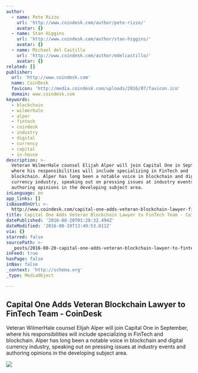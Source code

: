```yaml
---
author:
  - name: Pete Rizzo
    url: 'http://www.coindesk.com/author/pete-rizzo/'
    avatar: {}
  - name: Stan Higgins
    url: 'http://www.coindesk.com/author/stan-higgins/'
    avatar: {}
  - name: Michael del Castillo
    url: 'http://www.coindesk.com/author/mdelcastillo/'
    avatar: {}
related: []
publisher:
  url: 'http://www.coindesk.com'
  name: CoinDesk
  favicon: 'http://media.coindesk.com/uploads/2016/07/favicon.ico'
  domain: www.coindesk.com
keywords:
  - blockchain
  - wilmerhale
  - alper
  - fintech
  - coindesk
  - industry
  - digital
  - currency
  - capital
  - in-house
description: >-
  Veteran WilmerHale counsel Elijah Alper will join Capital One in September,
  where his responsibilities will include specializing in FinTech and
  blockchain. Alper has long been a notable voice in blockchain and digital
  currency industry, speaking out on pressing issues at industry events and
  authoring opinions in the developing subject area.
inLanguage: en
app_links: []
isBasedOnUrl: >-
  http://www.coindesk.com/capital-one-adds-veteran-blockchain-lawyer-fintech-team/
title: Capital One Adds Veteran Blockchain Lawyer to FinTech Team - CoinDesk
datePublished: '2016-08-20T01:28:32.494Z'
dateModified: '2016-08-19T13:49:53.011Z'
via: {}
starred: false
sourcePath: >-
  _posts/2016-08-20-capital-one-adds-veteran-blockchain-lawyer-to-fintech-team-.md
inFeed: true
hasPage: false
inNav: false
_context: 'http://schema.org'
_type: MediaObject

---
```

<article style=""><h1>Capital One Adds Veteran Blockchain Lawyer to FinTech Team - CoinDesk</h1><p>Veteran WilmerHale counsel Elijah Alper will join Capital One in September, where his responsibilities will include specializing in FinTech and blockchain. Alper has long been a notable voice in blockchain and digital currency industry, speaking out on pressing issues at industry events and authoring opinions in the developing subject area.</p><img src="https://media.coindesk.com/uploads/2016/08/lawyer-law.jpg" /></article>